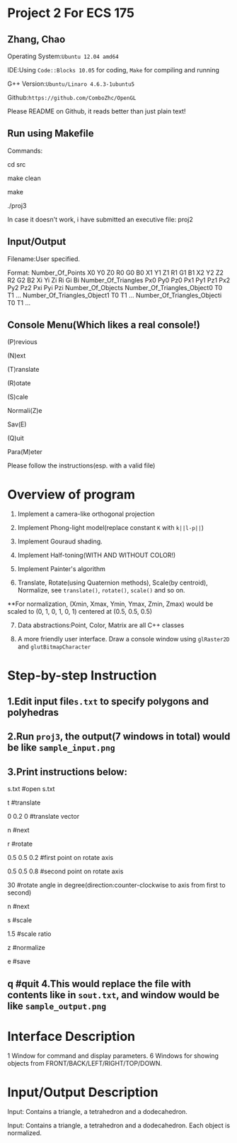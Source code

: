 Project 2 For ECS 175
=====================
Zhang, Chao
-----------
Operating System:`Ubuntu 12.04 amd64`

IDE:Using `Code::Blocks 10.05` for coding, `Make` for compiling and running

G++ Version:`Ubuntu/Linaro 4.6.3-1ubuntu5`

Github:`https://github.com/ComboZhc/OpenGL`

Please README on Github, it reads better than just plain text!

Run using Makefile
------------------
Commands:

cd src

make clean

make

./proj3


In case it doesn't work, i have submitted an executive file: proj2

Input/Output
------------
Filename:User specified.

Format:
Number_Of_Points
X0 Y0 Z0 R0 G0 B0
X1 Y1 Z1 R1 G1 B1
X2 Y2 Z2 R2 G2 B2
Xi Yi Zi Ri Gi Bi
Number_Of_Triangles
Px0 Py0 Pz0
Px1 Py1 Pz1
Px2 Py2 Pz2
Pxi Pyi Pzi
Number_Of_Objects
Number_Of_Triangles_Object0 T0 T1 ...
Number_Of_Triangles_Object1 T0 T1 ...
Number_Of_Triangles_Objecti T0 T1 ...

Console Menu(Which likes a real console!)
-----------------

(P)revious 

(N)ext 

(T)ranslate 

(R)otate 

(S)cale 

Normali(Z)e 

Sav(E) 

(Q)uit

Para(M)eter

Please follow the instructions(esp. with a valid file) 

Overview of program
===================
1. Implement a camera-like orthogonal projection

2. Implement Phong-light model(replace constant `K` with `k||l-p||`)

3. Implement Gouraud shading.

4. Implement Half-toning(WITH AND WITHOUT COLOR!)

5. Implement Painter's algorithm

6. Translate, Rotate(using Quaternion methods), Scale(by centroid), Normalize, see `translate()`, `rotate()`, `scale()` and so on.

**For normalization, (Xmin, Xmax, Ymin, Ymax, Zmin, Zmax) would be scaled to (0, 1, 0, 1, 0, 1) centered at (0.5, 0.5, 0.5)

7. Data abstractions:Point, Color, Matrix are all C++ classes

8. A more friendly user interface. Draw a console window using `glRaster2D` and `glutBitmapCharacter`

Step-by-step Instruction
========================
1.Edit input file`s.txt` to specify polygons and polyhedras
----------------------------------
2.Run `proj3`, the output(7 windows in total) would be like `sample_input.png`
-----------------------------------------------
3.Print instructions below:
----------------------------------
s.txt #open s.txt

t #translate

0 0.2 0 #translate vector

n #next

r #rotate

0.5 0.5 0.2 #first point on rotate axis

0.5 0.5 0.8 #second point on rotate axis

30 #rotate angle in degree(direction:counter-clockwise to axis from first to second)

n #next

s #scale

1.5 #scale ratio

z #normalize

e #save

q #quit
4.This would replace the file with contents like in `sout.txt`, and window would be like `sample_output.png`
------------------------------------------------------------------------------------------------------------------------------


Interface Description
=====================
1 Window for command and display parameters.
6 Windows for showing objects from FRONT/BACK/LEFT/RIGHT/TOP/DOWN.

Input/Output Description
========================
Input: Contains a triangle, a tetrahedron and a dodecahedron.

Input: Contains a triangle, a tetrahedron and a dodecahedron. Each object is normalized.


